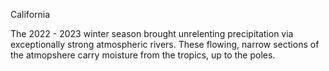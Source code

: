 <p>California</p>
<p>The 2022 - 2023 winter season brought unrelenting precipitation via exceptionally strong atmospheric rivers. These flowing, narrow sections of the atmopshere carry moisture from the tropics, up to the poles.</p>